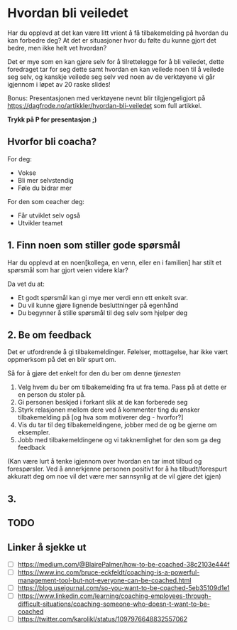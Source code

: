 

# Hvordan bli veiledet

Har du opplevd at det kan være litt vrient å få tilbakemelding på hvordan du kan forbedre deg? At det er situasjoner hvor du følte du kunne gjort det bedre, men ikke helt vet hvordan?

Det er mye som en kan gjøre selv for å tilrettelegge for å bli veiledet, dette foredraget tar for seg dette samt hvordan en kan veilede noen til å veilede seg selv, og kanskje veilede seg selv ved noen av de verktøyene vi går igjennom i løpet av 20 raske slides! 

Bonus: Presentasjonen med verktøyene nevnt blir tilgjengeligjort på https://dagfrode.no/artikkler/hvordan-bli-veiledet som full artikkel.

**Trykk på P for presentasjon ;)**

## Hvorfor bli coacha?
For deg:
- Vokse
- Bli mer selvstendig
- Føle du bidrar mer

For den som ceacher deg:
- Får utviklet selv også
- Utvikler teamet


## 1. Finn noen som stiller gode spørsmål
Har du opplevd at en noen[kollega, en venn, eller en i familien] har stilt et spørsmål som har gjort veien videre klar? 

Da vet du at:

- Et godt spørsmål kan gi mye mer verdi enn ett enkelt svar.
- Du vil kunne gjøre lignende besluttninger på egenhånd
- Du begynner å stille spørsmål til deg selv som hjelper deg


## 2. Be om feedback
Det er utfordrende å gi tilbakemeldinger. Følelser, mottagelse, har ikke vært oppmerksom på det en blir spurt om.

Så for å gjøre det enkelt for den du ber om denne *tjenesten*

1. Velg hvem du ber om tilbakemelding fra ut fra tema. Pass på at dette er en person du stoler på.
2. Gi personen beskjed i forkant slik at de kan forberede seg
3. Styrk relasjonen mellom dere ved å kommenter ting du ønsker tilbakemelding på [og hva som motiverer deg - hvorfor?]
4. Vis du tar til deg tilbakemeldingene, jobber med de og be gjerne om eksempler.
5. Jobb med tilbakemeldingene og vi takknemlighet for den som ga deg feedback

(Kan være lurt å tenke igjennom over hvordan en tar imot tilbud og forespørsler. Ved å annerkjenne personen positivt for å ha tilbudt/forespurt akkuratt deg om noe vil det være mer sannsynlig at de vil gjøre det igjen)

## 3. 

## TODO

## Linker å sjekke ut
- [ ] https://medium.com/@BlairePalmer/how-to-be-coached-38c2103e444f 
- [ ] https://www.inc.com/bruce-eckfeldt/coaching-is-a-powerful-management-tool-but-not-everyone-can-be-coached.html
- [ ] https://blog.usejournal.com/so-you-want-to-be-coached-5eb35109d1e1
- [ ] https://www.linkedin.com/learning/coaching-employees-through-difficult-situations/coaching-someone-who-doesn-t-want-to-be-coached
- [ ] https://twitter.com/karolikl/status/1097976648832557062
